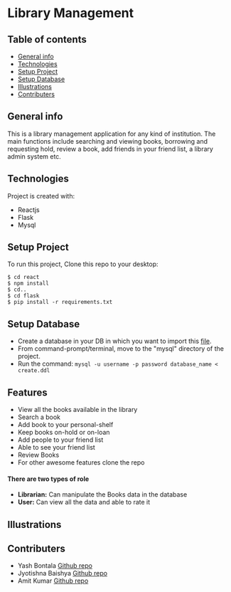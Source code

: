 # Library Management

## Table of contents
* [General info](#general-info)
* [Technologies](#technologies)
* [Setup Project](#setup-project)
* [Setup Database](#setup-database)
* [Illustrations](#illustrations)
* [Contributers](#contributers)

## General info
This is a library management application for any kind of institution. The main functions include searching and viewing books, borrowing and requesting hold, review a book, add friends in your friend list, a library admin system etc.

## Technologies
Project is created with:
* Reactjs
* Flask
* Mysql

## Setup Project
To run this project, Clone this repo to your desktop:

```
$ cd react
$ npm install
$ cd..
$ cd flask
$ pip install -r requirements.txt
```
## Setup Database
* Create a database in your DB in which you want to import this [file](blob/main/mysql/create.ddl).
* From command-prompt/terminal, move to the "mysql" directory of the project.
* Run the command:
` mysql -u username -p password database_name < create.ddl `

## Features
- View all the books available in the library
- Search a book
- Add book to your personal-shelf
- Keep books on-hold or on-loan
- Add people to your friend list
- Able to see your friend list
- Review Books
- For other awesome features clone the repo

#### There are two types of role
- **Librarian:** Can manipulate the Books data in the database
- **User:** Can view all the data and able to rate it

## Illustrations



## Contributers

- Yash Bontala [Github repo](https://github.com/Yashbontala)
- Jyotishna Baishya [Github repo](https://github.com/JyotishnaBaishya)
- Amit Kumar [Github repo](https://github.com/amit295-cse)








